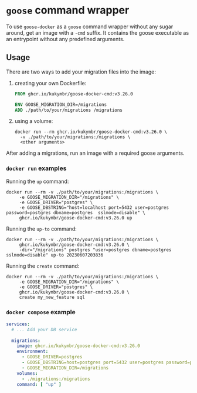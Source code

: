# `goose` command wrapper

To use `goose-docker` as a `goose` command wrapper without any sugar around,
get an image with a `-cmd` suffix. It contains the goose executable as an entrypoint
without any predefined arguments.

## Usage

There are two ways to add your migration files into the image:

1. creating your own Dockerfile:
   ```Dockerfile
   FROM ghcr.io/kukymbr/goose-docker-cmd:v3.26.0
   
   ENV GOOSE_MIGRATION_DIR=/migrations
   ADD ./path/to/your/migrations /migrations
   ```
2. using a volume:
   ```shell
   docker run --rm ghcr.io/kukymbr/goose-docker-cmd:v3.26.0 \
     -v ./path/to/your/migrations:/migrations \
     <other arguments>
   ```

After adding a migrations, run an image with a required goose arguments.

### `docker run` examples

Running the `up` command:

```shell
docker run --rm -v ./path/to/your/migrations:/migrations \
     -e GOOSE_MIGRATION_DIR="/migrations" \
     -e GOOSE_DRIVER="postgres" \
     -e GOOSE_DBSTRING="host=localhost port=5432 user=postgres password=postgres dbname=postgres  sslmode=disable" \
     ghcr.io/kukymbr/goose-docker-cmd:v3.26.0 up
```

Running the `up-to` command:

```shell
docker run --rm -v ./path/to/your/migrations:/migrations \
     ghcr.io/kukymbr/goose-docker-cmd:v3.26.0 \
     -dir="/migrations" postgres "user=postgres dbname=postgres sslmode=disable" up-to 20230607203836
```

Running the `create` command:

```shell
docker run --rm -v ./path/to/your/migrations:/migrations \
     -e GOOSE_MIGRATION_DIR="/migrations" \
     -e GOOSE_DRIVER="postgres" \
     ghcr.io/kukymbr/goose-docker-cmd:v3.26.0 \
     create my_new_feature sql
```

### `docker compose` example

```yaml
services:
  # ... Add your DB service
  
  migrations:
    image: ghcr.io/kukymbr/goose-docker-cmd:v3.26.0
    environment:
      - GOOSE_DRIVER=postgres
      - GOOSE_DBSTRING=host=postgres port=5432 user=postgres password=postgres dbname=postgres
      - GOOSE_MIGRATION_DIR=/migrations
    volumes:
      - ./migrations:/migrations
    command: [ "up" ]
```